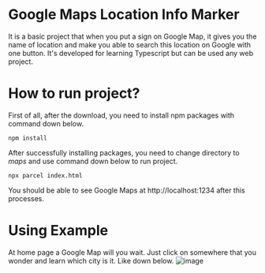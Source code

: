 # Google Maps Location Info Marker

It is a basic project that when you put a sign on Google Map, it gives you the name of location and make you able to search this location on Google with one button. It's developed for learning Typescript but can be used any web project.

# How to run project?
First of all, after the download, you need to install npm packages with command down below.
```
npm install
```
After successfully installing packages, you need to change directory to *maps* and use command down below to run project. 
```
npx parcel index.html
```
You should be able to see Google Maps at http://localhost:1234 after this processes.


# Using Example
At home page a Google Map will you wait. Just click on somewhere that you wonder and learn which city is it. Like down below.
![image](https://github.com/mertmahanoglu/InfoMarker/assets/72344057/aa0460e7-8846-4d5c-a8ef-1008c7d2fe1f)


 
